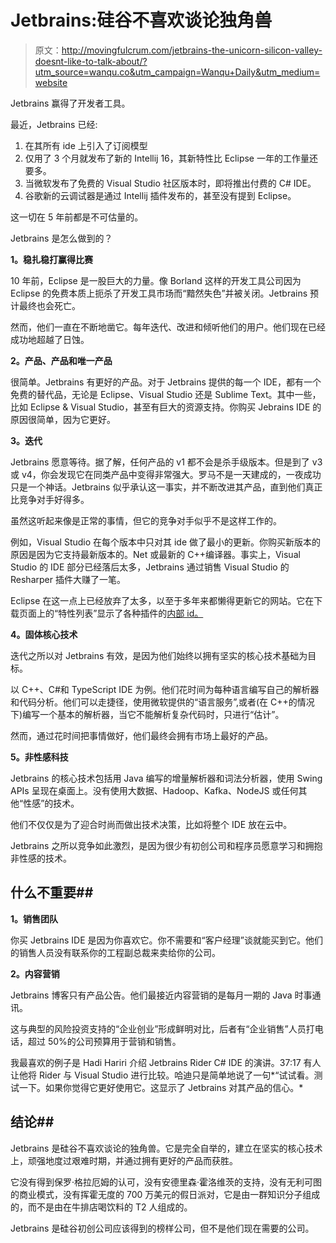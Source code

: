 # Jetbrains:硅谷不喜欢谈论独角兽

> 原文：<http://movingfulcrum.com/jetbrains-the-unicorn-silicon-valley-doesnt-like-to-talk-about/?utm_source=wanqu.co&utm_campaign=Wanqu+Daily&utm_medium=website>

Jetbrains 赢得了开发者工具。

最近，Jetbrains 已经:

1.  在其所有 ide 上引入了订阅模型
2.  仅用了 3 个月就发布了新的 Intellij 16，其新特性比 Eclipse 一年的工作量还要多。
3.  当微软发布了免费的 Visual Studio 社区版本时，即将推出付费的 C# IDE。
4.  谷歌新的云调试器是通过 Intellij 插件发布的，甚至没有提到 Eclipse。

这一切在 5 年前都是不可估量的。

Jetbrains 是怎么做到的？

**1。稳扎稳打赢得比赛**

10 年前，Eclipse 是一股巨大的力量。像 Borland 这样的开发工具公司因为 Eclipse 的免费本质上扼杀了开发工具市场而“黯然失色”并被关闭。Jetbrains 预计最终也会死亡。

然而，他们一直在不断地凿它。每年迭代、改进和倾听他们的用户。他们现在已经成功地超越了日蚀。

**2。产品、产品和唯一产品**

很简单。Jetbrains 有更好的产品。对于 Jetbrains 提供的每一个 IDE，都有一个免费的替代品，无论是 Eclipse、Visual Studio 还是 Sublime Text。其中一些，比如 Eclipse & Visual Studio，甚至有巨大的资源支持。你购买 Jebrains IDE 的原因很简单，因为它更好。

**3。迭代**

Jetbrains 愿意等待。据了解，任何产品的 v1 都不会是杀手级版本。但是到了 v3 或 v4，你会发现它在同类产品中变得非常强大。罗马不是一天建成的，一夜成功只是一个神话。Jetbrains 似乎承认这一事实，并不断改进其产品，直到他们真正比竞争对手好得多。

虽然这听起来像是正常的事情，但它的竞争对手似乎不是这样工作的。

例如，Visual Studio 在每个版本中只对其 ide 做了最小的更新。你购买新版本的原因是因为它支持最新版本的。Net 或最新的 C++编译器。事实上，Visual Studio 的 IDE 部分已经落后太多，Jetbrains 通过销售 Visual Studio 的 Resharper 插件大赚了一笔。

Eclipse 在这一点上已经放弃了太多，以至于多年来都懒得更新它的网站。它在下载页面上的“特性列表”显示了各种插件的[内部 id。](http://imgur.com/v7ovMCx)

**4。固体核心技术**

迭代之所以对 Jetbrains 有效，是因为他们始终以拥有坚实的核心技术基础为目标。

以 C++、C#和 TypeScript IDE 为例。他们花时间为每种语言编写自己的解析器和代码分析。他们可以走捷径，使用微软提供的“语言服务”,或者(在 C++的情况下)编写一个基本的解析器，当它不能解析复杂代码时，只进行“估计”。

然而，通过花时间把事情做好，他们最终会拥有市场上最好的产品。

**5。非性感科技**

Jetbrains 的核心技术包括用 Java 编写的增量解析器和词法分析器，使用 Swing APIs 呈现在桌面上。没有使用大数据、Hadoop、Kafka、NodeJS 或任何其他“性感”的技术。

他们不仅仅是为了迎合时尚而做出技术决策，比如将整个 IDE 放在云中。

Jetbrains 之所以竞争如此激烈，是因为很少有初创公司和程序员愿意学习和拥抱非性感的技术。

## 什么不重要##

**1。销售团队**

你买 Jetbrains IDE 是因为你喜欢它。你不需要和“客户经理”谈就能买到它。他们的销售人员没有联系你的工程副总裁来卖给你的公司。

**2。内容营销**

Jetbrains 博客只有产品公告。他们最接近内容营销的是每月一期的 Java 时事通讯。

这与典型的风险投资支持的“企业创业”形成鲜明对比，后者有“企业销售”人员打电话，超过 50%的公司预算用于营销和销售。

我最喜欢的例子是 Hadi Hariri 介绍 Jetbrains Rider C# IDE 的演讲。37:17 有人让他将 Rider 与 Visual Studio 进行比较。哈迪只是简单地说了一句*“试试看。测试一下。如果你觉得它更好使用它。这显示了 Jetbrains 对其产品的信心。*

## 结论##

Jetbrains 是硅谷不喜欢谈论的独角兽。它是完全自举的，建立在坚实的核心技术上，顽强地度过艰难时期，并通过拥有更好的产品而获胜。

它没有得到保罗·格拉厄姆的认可，没有安德里森·霍洛维茨的支持，没有无利可图的商业模式，没有挥霍无度的 700 万美元的假日派对，它是由一群知识分子组成的，而不是由在牛排店喝饮料的 T2 人组成的。

Jetbrains 是硅谷初创公司应该得到的榜样公司，但不是他们现在需要的公司。